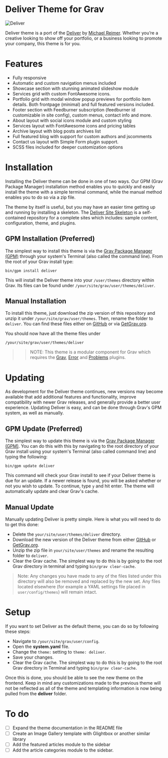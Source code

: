 # Deliver Theme for Grav

![Deliver](assets/readme_1.png)

Deliver theme is a port of the [Deliver](http://freebiesbug.com/psd-freebies/deliver-free-psd-theme/) by [Michael Reimer](http://www.bestpsdfreebies.com/). Whether you’re a creative looking to show off your portfolio, or a business looking to promote your company, this theme is for you.

# Features

* Fully responsive
* Automatic and custom navigation menus included
* Showcase section with stunning animated slideshow module
* Services grid with custom FontAwesome icons.
* Portfolio grid with modal window popup previews for portfolio item details. Both frontpage (minimal) and full featured versions included.
* Footer section with Feedburner subscription (feedburner id customizable in site config), custom menus, contact info and more.
* About layout with social icons module and custom styling
* Services layout with FontAwesome icons and pricing tables
* Archive layout with blog posts archives list
* Full featured blog with support for custom authors and jscomments
* Contact us layout with Simple Form plugin support.
* SCSS files included for deeper customization options

# Installation

Installing the Deliver theme can be done in one of two ways. Our GPM (Grav Package Manager) installation method enables you to quickly and easily install the theme with a simple terminal command, while the manual method enables you to do so via a zip file.

The theme by itself is useful, but you may have an easier time getting up and running by installing a skeleton. The [Deliver Site Skeleton](https://github.com/getgrav/grav-skeleton-deliver-site) is a self-contained repository for a complete sites which includes: sample content, configuration, theme, and plugins.

## GPM Installation (Preferred)

The simplest way to install this theme is via the [Grav Package Manager (GPM)](http://learn.getgrav.org/advanced/grav-gpm) through your system's Terminal (also called the command line).  From the root of your Grav install type:

    bin/gpm install deliver

This will install the Deliver theme into your `/user/themes` directory within Grav. Its files can be found under `/your/site/grav/user/themes/deliver`.

## Manual Installation

To install this theme, just download the zip version of this repository and unzip it under `/your/site/grav/user/themes`. Then, rename the folder to `deliver`. You can find these files either on [GitHub](https://github.com/getgrav/grav-theme-deliver) or via [GetGrav.org](http://getgrav.org/downloads/themes).

You should now have all the theme files under

    /your/site/grav/user/themes/deliver

>> NOTE: This theme is a modular component for Grav which requires the [Grav](http://github.com/getgrav/grav), [Error](https://github.com/getgrav/grav-theme-error) and [Problems](https://github.com/getgrav/grav-plugin-problems) plugins.

# Updating

As development for the Deliver theme continues, new versions may become available that add additional features and functionality, improve compatibility with newer Grav releases, and generally provide a better user experience. Updating Deliver is easy, and can be done through Grav's GPM system, as well as manually.

## GPM Update (Preferred)

The simplest way to update this theme is via the [Grav Package Manager (GPM)](http://learn.getgrav.org/advanced/grav-gpm). You can do this with this by navigating to the root directory of your Grav install using your system's Terminal (also called command line) and typing the following:

    bin/gpm update deliver

This command will check your Grav install to see if your Deliver theme is due for an update. If a newer release is found, you will be asked whether or not you wish to update. To continue, type `y` and hit enter. The theme will automatically update and clear Grav's cache.

## Manual Update

Manually updating Deliver is pretty simple. Here is what you will need to do to get this done:

* Delete the `your/site/user/themes/deliver` directory.
* Download the new version of the Deliver theme from either [GitHub](https://github.com/getgrav/grav-theme-deliver) or [GetGrav.org](http://getgrav.org/downloads/themes).
* Unzip the zip file in `your/site/user/themes` and rename the resulting folder to `deliver`.
* Clear the Grav cache. The simplest way to do this is by going to the root Grav directory in terminal and typing `bin/grav clear-cache`.

> Note: Any changes you have made to any of the files listed under this directory will also be removed and replaced by the new set. Any files located elsewhere (for example a YAML settings file placed in `user/config/themes`) will remain intact.

# Setup

If you want to set Deliver as the default theme, you can do so by following these steps:

* Navigate to `/your/site/grav/user/config`.
* Open the **system.yaml** file.
* Change the `theme:` setting to `theme: deliver`.
* Save your changes.
* Clear the Grav cache. The simplest way to do this is by going to the root Grav directory in Terminal and typing `bin/grav clear-cache`.

Once this is done, you should be able to see the new theme on the frontend. Keep in mind any customizations made to the previous theme will not be reflected as all of the theme and templating information is now being pulled from the **deliver** folder.

# To do

- [ ] Expand the theme documentation in the README file
- [ ] Create an Image Gallery template with Glightbox or another similar library
- [ ] Add the featured articles module to the sidebar
- [ ] Add the article categories module to the sidebar.